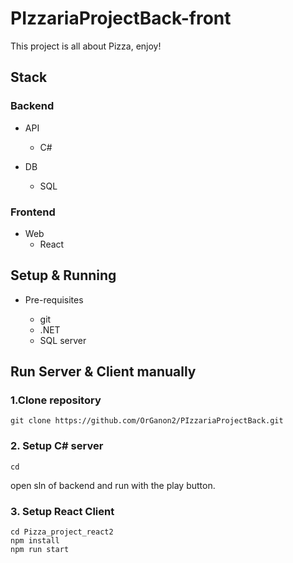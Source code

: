 # PIzzariaProjectBack-front


This project is all about Pizza, enjoy!

## Stack
### Backend

- API
  - C#

- DB
  - SQL

### Frontend

- Web
  - React

## Setup & Running

- Pre-requisites

  - git
  - .NET
  - SQL server

## Run Server & Client manually
### 1.Clone repository
```
git clone https://github.com/OrGanon2/PIzzariaProjectBack.git
```
### 2. Setup C# server
```
cd 
```
open sln of backend and run with the play button.
### 3. Setup React Client
```
cd Pizza_project_react2
npm install
npm run start
```


